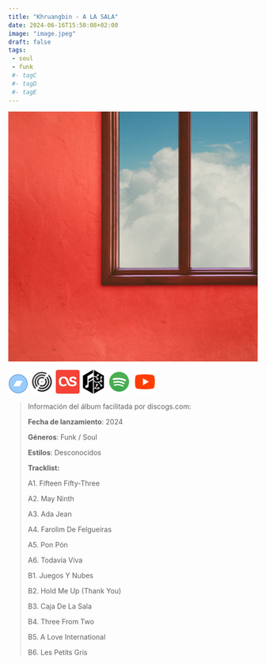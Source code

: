 ```yaml
---
title: "Khruangbin - A LA SALA"
date: 2024-06-16T15:50:08+02:00
image: "image.jpeg"
draft: false
tags:
 - soul
 - funk
 #- tagC
 #- tagD
 #- tagE
---
```

![cover](image.jpeg (Khruangbin - A-LA-SALA))
 
[![bandcamp](../links/svg/bandcamp.png (bandcamp))](https://khruangbin.bandcamp.com/album/a-la-sala)
[![discogs](../links/svg/discogs.png (discogs))]()
[![lastfm](../links/svg/lastfm.png (lastfm))]()
[![musicbrainz](../links/svg/musicbrainz.png (musicbrainz))](https://musicbrainz.org/release/ef72b5f2-1bd6-4e0a-afd1-e97886fb47e7)
[![spotify](../links/svg/spotify.png (putify))](https://open.spotify.com/album/1PeC1ckDJSzYHkwo6JHbP2)
[![youtube](../links/svg/youtube.png (youtube))](https://www.youtube.com/playlist?list=PLxA687tYuMWjKeHvfTDHNfTAXZ-B2wOLr)
 
> Información del álbum facilitada por discogs.com:
> 
> **Fecha de lanzamiento**: 2024
> 
> **Géneros**: Funk / Soul
> 
> **Estilos**: Desconocidos
> 
> **Tracklist:**
> 
>   A1. Fifteen Fifty-Three    
> 
>   A2. May Ninth    
> 
>   A3. Ada Jean    
> 
>   A4. Farolim De Felgueiras    
> 
>   A5. Pon Pón    
> 
>   A6. Todavía Viva    
> 
>   B1. Juegos Y Nubes    
> 
>   B2. Hold Me Up (Thank You)     
> 
>   B3. Caja De La Sala    
> 
>   B4. Three From Two    
> 
>   B5. A Love International    
> 
>   B6. Les Petits Gris    
> 
